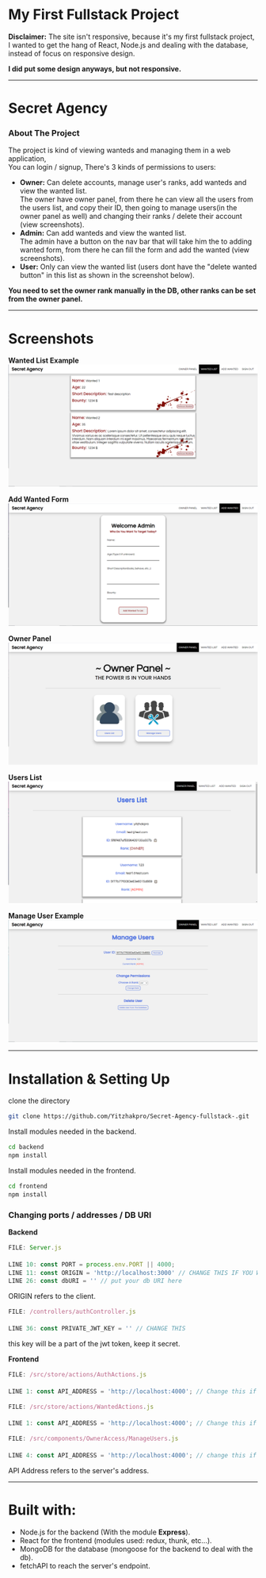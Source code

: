 # My First Fullstack Project
**Disclaimer:**
The site isn't responsive, because it's my first fullstack project,
I wanted to get the hang of React, Node.js and dealing with the database, instead of focus on responsive design.

**I did put some design anyways, but not responsive.**

---
# Secret Agency

### About The Project

The project is kind of viewing wanteds and managing them in a web application,  
You can login / signup, There's 3 kinds of permissions to users:
- **Owner:** Can delete accounts, manage user's ranks, add wanteds and view the wanted list.  
   The owner have owner panel, from there he can view all the users from the users list, and copy their ID,
   then going to manage users(in the owner panel as well) and changing their ranks / delete their account (view screenshots).
- **Admin:** Can add wanteds and view the wanted list.  
   The admin have a button on the nav bar that will take him the to adding wanted form,
   from there he can fill the form and add the wanted (view screenshots).
- **User:** Only can view the wanted list (users dont have the "delete wanted button" in this list as shown in the screenshot below).

**You need to set the owner rank manually in the DB, other ranks can be set from the owner panel.**

---
# Screenshots
**Wanted List Example**
![wanted list example](https://github.com/Yitzhakpro/Secret-Agency-fullstack/blob/main/Screenshots/wantedlist.png "wanted list example")

**Add Wanted Form**
![add wanted form](https://github.com/Yitzhakpro/Secret-Agency-fullstack/blob/main/Screenshots/addwanted.png "add wanted form")

**Owner Panel**
![owner panel](https://github.com/Yitzhakpro/Secret-Agency-fullstack/blob/main/Screenshots/ownerpanel.png "owner panel")

**Users List**
![users list](https://github.com/Yitzhakpro/Secret-Agency-fullstack/blob/main/Screenshots/userslist.png "users list")

**Manage User Example**
![manage user example](https://github.com/Yitzhakpro/Secret-Agency-fullstack/blob/main/Screenshots/manageusertest.png "manage user example")

---
# Installation & Setting Up

clone the directory
```bash
git clone https://github.com/Yitzhakpro/Secret-Agency-fullstack-.git
```
Install modules needed in the backend.
```bash
cd backend
npm install
```
Install modules needed in the frontend.
```bash
cd frontend
npm install
```

### Changing ports / addresses / DB URI

**Backend**
```javascript
FILE: Server.js

LINE 10: const PORT = process.env.PORT || 4000;
LINE 11: const ORIGIN = 'http://localhost:3000' // CHANGE THIS IF YOU WANT.
LINE 26: const dbURI = '' // put your db URI here
```
ORIGIN refers to the client.
```javascript
FILE: /controllers/authController.js 

LINE 36: const PRIVATE_JWT_KEY = '' // CHANGE THIS
```
this key will be a part of the jwt token, keep it secret.

**Frontend**
```javascript
FILE: /src/store/actions/AuthActions.js

LINE 1: const API_ADDRESS = 'http://localhost:4000'; // Change this if you want.
```
```javascript
FILE: /src/store/actions/WantedActions.js

LINE 1: const API_ADDRESS = 'http://localhost:4000'; // Change this if you want.
```
```javascript
FILE: /src/components/OwnerAccess/ManageUsers.js

LINE 4: const API_ADDRESS = 'http://localhost:4000'; // change this if you want
```
API Address refers to the server's address.

---
# Built with:
- Node.js for the backend (With the module **Express**).
- React for the frontend (modules used: redux, thunk, etc...).
- MongoDB for the database (mongoose for the backend to deal with the db).
- fetchAPI to reach the server's endpoint.
